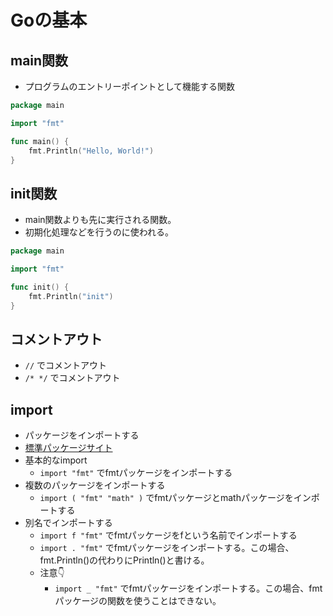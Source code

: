 # Goの基本

## main関数
- プログラムのエントリーポイントとして機能する関数

```go
package main

import "fmt"

func main() {
    fmt.Println("Hello, World!")
}
```

## init関数
- main関数よりも先に実行される関数。
- 初期化処理などを行うのに使われる。

```go
package main

import "fmt"

func init() {
    fmt.Println("init")
}
```

## コメントアウト
- `//` でコメントアウト
- `/* */` でコメントアウト

## import
- パッケージをインポートする
- [標準パッケージサイト](https://pkg.go.dev/std)
- 基本的なimport
    - `import "fmt"` でfmtパッケージをインポートする
- 複数のパッケージをインポートする
    - `import ( "fmt" "math" )` でfmtパッケージとmathパッケージをインポートする
- 別名でインポートする
    - `import f "fmt"` でfmtパッケージをfという名前でインポートする
    - `import . "fmt"` でfmtパッケージをインポートする。この場合、fmt.Println()の代わりにPrintln()と書ける。
    - 注意👇
        - `import _ "fmt"` でfmtパッケージをインポートする。この場合、fmtパッケージの関数を使うことはできない。


